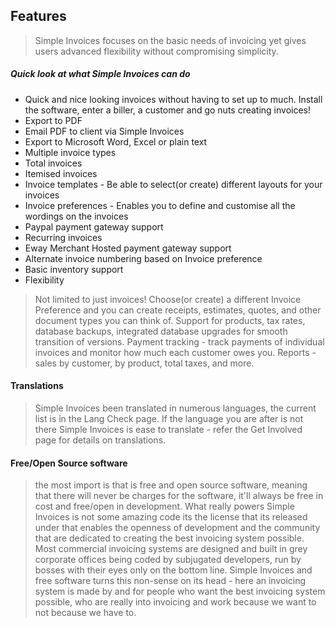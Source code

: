 ## Features

> Simple Invoices focuses on the basic needs of invoicing yet gives users advanced flexibility without compromising simplicity.

##### Quick look at what Simple Invoices can do

 - Quick and nice looking invoices without having to set up to much. Install the software, enter a biller, a customer and go nuts creating invoices!
 - Export to PDF
 - Email PDF to client via Simple Invoices
 - Export to Microsoft Word, Excel or plain text
 - Multiple invoice types
 - Total invoices
 - Itemised invoices
 - Invoice templates - Be able to select(or create) different layouts for your invoices
 - Invoice preferences - Enables you to define and customise all the wordings on the invoices
 - Paypal payment gateway support
 - Recurring invoices
 - Eway Merchant Hosted payment gateway support
 - Alternate invoice numbering based on Invoice preference
 - Basic inventory support
 - Flexibility

> Not limited to just invoices! Choose(or create) a different Invoice Preference and you can create receipts, estimates, quotes, and other document types you can think of.
> Support for products, tax rates, database backups, integrated database upgrades for smooth transition of versions.
Payment tracking - track payments of individual invoices and monitor how much each customer owes you.
Reports - sales by customer, by product, total taxes, and more.
#### Translations

> Simple Invoices been translated in numerous languages, the current list is in the Lang Check page. If the language you are after is not there Simple Invoices is ease to translate - refer the Get Involved page for details on translations.

#### Free/Open Source software

> the most import is that is free and open source software, meaning that there will never be charges for the software, it'll always be free in cost and free/open in development. What really powers Simple Invoices is not some amazing code its the license that its released under that enables the openness of development and the community that are dedicated to creating the best invoicing system possible.
> Most commercial invoicing systems are designed and built in grey corporate offices being coded by subjugated developers, run by bosses with their eyes only on the bottom line. Simple Invoices and free software turns this non-sense on its head - here an invoicing system is made by and for people who want the best invoicing system possible, who are really into invoicing and work because we want to not because we have to.

